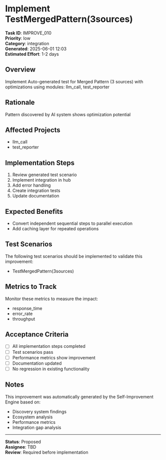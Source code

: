# Implement TestMergedPattern(3sources)

**Task ID**: IMPROVE_010  
**Priority**: low  
**Category**: integration  
**Generated**: 2025-06-01 12:03  
**Estimated Effort**: 1-2 days

## Overview

Implement Auto-generated test for Merged Pattern (3 sources) with optimizations using modules: llm_call, test_reporter

## Rationale

Pattern discovered by AI system shows optimization potential

## Affected Projects

- llm_call
- test_reporter

## Implementation Steps

1. Review generated test scenario
2. Implement integration in hub
3. Add error handling
4. Create integration tests
5. Update documentation

## Expected Benefits

- Convert independent sequential steps to parallel execution
- Add caching layer for repeated operations

## Test Scenarios

The following test scenarios should be implemented to validate this improvement:

- TestMergedPattern(3sources)

## Metrics to Track

Monitor these metrics to measure the impact:

- response_time
- error_rate
- throughput

## Acceptance Criteria

- [ ] All implementation steps completed
- [ ] Test scenarios pass
- [ ] Performance metrics show improvement
- [ ] Documentation updated
- [ ] No regression in existing functionality

## Notes

This improvement was automatically generated by the Self-Improvement Engine based on:
- Discovery system findings
- Ecosystem analysis
- Performance metrics
- Integration gap analysis

---

**Status**: Proposed  
**Assignee**: TBD  
**Review**: Required before implementation
